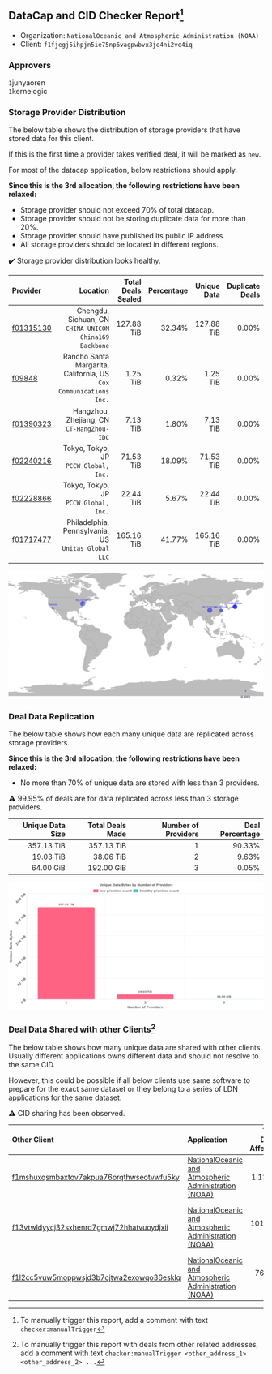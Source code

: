 ## DataCap and CID Checker Report[^1]
 - Organization: `NationalOceanic and Atmospheric Administration (NOAA)`
 - Client: `f1fjegj5ihpjn5ie75np6vagpwbvx3je4ni2ve4iq`
### Approvers
`1`junyaoren<br/>`1`kernelogic

### Storage Provider Distribution
The below table shows the distribution of storage providers that have stored data for this client.

If this is the first time a provider takes verified deal, it will be marked as `new`.

For most of the datacap application, below restrictions should apply.

**Since this is the 3rd allocation, the following restrictions have been relaxed:**
 - Storage provider should not exceed 70% of total datacap.
 - Storage provider should not be storing duplicate data for more than 20%.
 - Storage provider should have published its public IP address.
 - All storage providers should be located in different regions.

✔️ Storage provider distribution looks healthy.

| Provider                                              |                                                             Location | Total Deals Sealed | Percentage | Unique Data | Duplicate Deals |
| :---------------------------------------------------- | -------------------------------------------------------------------: | -----------------: | ---------: | ----------: | --------------: |
| [f01315130](https://filfox.info/en/address/f01315130) |            Chengdu, Sichuan, CN<br/>`CHINA UNICOM China169 Backbone` |         127.88 TiB |     32.34% |  127.88 TiB |           0.00% |
| [f09848](https://filfox.info/en/address/f09848)       | Rancho Santa Margarita, California, US<br/>`Cox Communications Inc.` |           1.25 TiB |      0.32% |    1.25 TiB |           0.00% |
| [f01390323](https://filfox.info/en/address/f01390323) |                         Hangzhou, Zhejiang, CN<br/>`CT-HangZhou-IDC` |           7.13 TiB |      1.80% |    7.13 TiB |           0.00% |
| [f02240216](https://filfox.info/en/address/f02240216) |                             Tokyo, Tokyo, JP<br/>`PCCW Global, Inc.` |          71.53 TiB |     18.09% |   71.53 TiB |           0.00% |
| [f02228866](https://filfox.info/en/address/f02228866) |                             Tokyo, Tokyo, JP<br/>`PCCW Global, Inc.` |          22.44 TiB |      5.67% |   22.44 TiB |           0.00% |
| [f01717477](https://filfox.info/en/address/f01717477) |               Philadelphia, Pennsylvania, US<br/>`Unitas Global LLC` |         165.16 TiB |     41.77% |  165.16 TiB |           0.00% |

<img src="https://raw.githubusercontent.com/data-preservation-programs/filplus-checker-assets/main/filecoin-project/filecoin-plus-large-datasets/issues/2087/1690995008837.png"/>

### Deal Data Replication
The below table shows how each many unique data are replicated across storage providers.


**Since this is the 3rd allocation, the following restrictions have been relaxed:**
- No more than 70% of unique data are stored with less than 3 providers.

⚠️ 99.95% of deals are for data replicated across less than 3 storage providers.

| Unique Data Size | Total Deals Made | Number of Providers | Deal Percentage |
| ---------------: | ---------------: | ------------------: | --------------: |
|       357.13 TiB |       357.13 TiB |                   1 |          90.33% |
|        19.03 TiB |        38.06 TiB |                   2 |           9.63% |
|        64.00 GiB |       192.00 GiB |                   3 |           0.05% |

<img src="https://raw.githubusercontent.com/data-preservation-programs/filplus-checker-assets/main/filecoin-project/filecoin-plus-large-datasets/issues/2087/1690995009562.png"/>

### Deal Data Shared with other Clients[^3]
The below table shows how many unique data are shared with other clients.
Usually different applications owns different data and should not resolve to the same CID.

However, this could be possible if all below clients use same software to prepare for the exact same dataset or they belong to a series of LDN applications for the same dataset.

⚠️ CID sharing has been observed.

| Other Client                                                                                                          | Application                                                                                                                             | Total Deals Affected | Unique CIDs | Approvers                                                                                                  |
| :-------------------------------------------------------------------------------------------------------------------- | :-------------------------------------------------------------------------------------------------------------------------------------- | -------------------: | ----------: | :--------------------------------------------------------------------------------------------------------- |
| [f1mshuxqsmbaxtov7akpua76orqthwseotvwfu5ky](https://filfox.info/en/address/f1mshuxqsmbaxtov7akpua76orqthwseotvwfu5ky) | [NationalOceanic and Atmospheric Administration \(NOAA\)](https://github.com/filecoin-project/filecoin-plus-large-datasets/issues/1682) |             1.13 PiB |      12,702 | `1`cryptowhizzard<br/>`2`flyworker<br/>`3`kernelogic<br/>`1`liyunzhi-666<br/>`3`NiwanDao                   |
| [f13vtwldyycj32sxhenrd7gmwj72hhatvuoydjxii](https://filfox.info/en/address/f13vtwldyycj32sxhenrd7gmwj72hhatvuoydjxii) | [NationalOceanic and Atmospheric Administration \(NOAA\)](https://github.com/filecoin-project/filecoin-plus-large-datasets/issues/1483) |          1017.22 TiB |      10,807 | `2`cryptowhizzard<br/>`2`flyworker<br/>`1`herrehesse<br/>`3`kernelogic<br/>`1`liyunzhi-666<br/>`3`NiwanDao |
| [f1l2cc5vuw5moppwsjd3b7cjtwa2exowqo36esklq](https://filfox.info/en/address/f1l2cc5vuw5moppwsjd3b7cjtwa2exowqo36esklq) | [NationalOceanic and Atmospheric Administration \(NOAA\)](https://github.com/filecoin-project/filecoin-plus-large-datasets/issues/1955) |           765.50 TiB |      10,560 | `3`cryptowhizzard<br/>`1`flyworker<br/>`2`kernelogic<br/>`2`NiwanDao<br/>`1`TinySwitcher                   |

[^1]: To manually trigger this report, add a comment with text `checker:manualTrigger`

[^2]: Deals from those addresses are combined into this report as they are specified with `checker:manualTrigger`

[^3]: To manually trigger this report with deals from other related addresses, add a comment with text `checker:manualTrigger <other_address_1> <other_address_2> ...`
